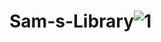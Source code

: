 # Sam-s-Library![1](https://user-images.githubusercontent.com/66667539/162584512-0f70e468-ee29-4cf9-bbac-32b19272b0dd.png)
